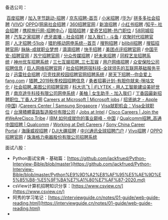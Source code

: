 
备选公司：

<p>&nbsp;<a href="https://link.zhihu.com/?target=https%3A//talent.baidu.com/external/baidu/index.html" target="_blank">百度招聘</a>&nbsp;/&nbsp;<a href="https://link.zhihu.com/?target=https%3A//job.bytedance.com/society" target="_blank">加入字节跳动-招聘</a>&nbsp;/&nbsp;<a href="https://link.zhihu.com/?target=http%3A//zhaopin.jd.com/home" target="_blank">京东招聘-首页</a>&nbsp;/&nbsp;<a href="https://link.zhihu.com/?target=http%3A//hr.xiaomi.com/" target="_blank">小米招聘</a>&nbsp;/<a href="https://link.zhihu.com/?target=http%3A//career.huawei.com/reccampportal/campus4_index.html%23campus4/content.html" target="_blank">华为</a>/&nbsp;<a href="https://link.zhihu.com/?target=https%3A//www.pinduoduo.com/social.html" target="_blank">拼多多社会招聘</a>&nbsp;/<a href="https://link.zhihu.com/?target=https%3A//hr.vivo.com/wt/vivo/web/index/CompvivoPageindex" target="_blank">VIVO</a>/&nbsp;<a href="https://link.zhihu.com/?target=https%3A//sc.hotjob.cn/wt/OPPO/web/index%3FbrandCode%3D1" target="_blank">OPPO</a>/<a href="https://link.zhihu.com/?target=https%3A//hr.163.com/" target="_blank">网易社会招聘</a>&nbsp;/&nbsp;<a href="https://link.zhihu.com/?target=http%3A//hr.360.cn/" target="_blank">360招聘官网</a>&nbsp;/&nbsp;<a href="https://link.zhihu.com/?target=https%3A//career.sina.com.cn/portal/home" target="_blank">新浪招聘</a>&nbsp;/&nbsp;<a href="https://link.zhihu.com/?target=https%3A//job.xiaohongshu.com/" target="_blank">小红书招聘</a>&nbsp;/<a href="https://link.zhihu.com/?target=https%3A//app.mokahr.com/apply/zhihu/3819" target="_blank">知乎- 社会招聘</a>&nbsp;/&nbsp;<a href="https://link.zhihu.com/?target=http%3A//job.ctrip.com/default.aspx" target="_blank">携程旅行网-招聘中心</a>&nbsp;/&nbsp;<a href="https://link.zhihu.com/?target=https%3A//www.immomo.com/jobs" target="_blank">陌陌招聘</a>&nbsp;/&nbsp;<a href="https://link.zhihu.com/?target=http%3A//zhaopin.iqiyi.com/" target="_blank">爱奇艺招聘-热门职位</a>&nbsp;/&nbsp;<a href="https://link.zhihu.com/?target=https%3A//career.58.com/home" target="_blank">58同城招聘</a>&nbsp;/&nbsp;<a href="https://link.zhihu.com/?target=https%3A//talent.autohome.com.cn/" target="_blank">汽车之家招聘</a>&nbsp;/&nbsp;<a href="https://link.zhihu.com/?target=http%3A//hr.huya.com/" target="_blank">虎牙直播 - 社会招聘</a>&nbsp;/&nbsp;<a href="https://link.zhihu.com/?target=https%3A//www.douyu.com/cms/about/jobs.html" target="_blank">加入我们 - 斗鱼</a>&nbsp;/&nbsp;<a href="https://link.zhihu.com/?target=http%3A//hr.yy.com/" target="_blank">欢聚时代招聘官网</a>&nbsp;/&nbsp;<a href="https://link.zhihu.com/?target=https%3A//www.51job.com/bo/jobs/new_joinus.php" target="_blank">人才招聘-51job</a>&nbsp;/&nbsp;<a href="https://link.zhihu.com/?target=http%3A//hr.cmcm.com/" target="_blank">猎豹移动网申系统--首页</a>&nbsp;/&nbsp;<a href="https://link.zhihu.com/?target=http%3A//job.sogou.com/" target="_blank">搜狗招聘</a>&nbsp;/&nbsp;<a href="https://link.zhihu.com/?target=https%3A//www.bilibili.com/blackboard/join.html" target="_blank">bilibili招聘</a>&nbsp;/&nbsp;<a href="https://link.zhihu.com/?target=https%3A//hr.sohu.com/wt/sohu/web/index" target="_blank">搜狐招聘官网</a>/&nbsp;<a href="https://link.zhihu.com/?target=https%3A//maimai.cn/joinus" target="_blank">脉脉-成就职业梦想</a>&nbsp;/&nbsp;<a href="https://link.zhihu.com/?target=http%3A//talent.didiglobal.com/" target="_blank">滴滴招聘</a>&nbsp;/&nbsp;<a href="https://link.zhihu.com/?target=https%3A//zhaopin.kuaishou.cn/recruit/e/%23/official/index/" target="_blank">快手招聘</a>&nbsp;/&nbsp;<a href="https://link.zhihu.com/?target=https%3A//zhaopin.meituan.com/" target="_blank">美团点评招聘官网</a>&nbsp;/&nbsp;<a href="https://link.zhihu.com/?target=http%3A//talent.pingan.com/recruit/social.html" target="_blank">中国平安-招聘官网</a>&nbsp;/&nbsp;<a href="https://link.zhihu.com/?target=http%3A//careers.suning.cn/rps-web/" target="_blank">苏宁招聘官网</a>&nbsp;/&nbsp;<a href="https://link.zhihu.com/?target=https%3A//www.focusmedia.cn/join/" target="_blank">分众传媒招聘</a>&nbsp;/&nbsp;<a href="https://link.zhihu.com/?target=http%3A//job.100tal.com/" target="_blank">好未来招聘</a>&nbsp;/&nbsp;<a href="https://link.zhihu.com/?target=http%3A//job.ly.com/" target="_blank">同程艺龙招聘系统</a>&nbsp;/&nbsp;<a href="https://link.zhihu.com/?target=http%3A//hr.ucarinc.com/" target="_blank">神州优车招聘系统</a>&nbsp;/&nbsp;<a href="https://link.zhihu.com/?target=http%3A//zhaopin.37.com/index.php" target="_blank">三七互娱招聘_三七互娱</a>&nbsp;/&nbsp;<a href="https://link.zhihu.com/?target=http%3A//career.yonyou.com/" target="_blank">用户网络招聘</a>&nbsp;/&nbsp;<a href="https://link.zhihu.com/?target=https%3A//www.zhongan.com/open/about/job" target="_blank">众安保险公司招聘信息</a>&nbsp;/&nbsp;<a href="https://link.zhihu.com/?target=http%3A//hr.ztgame.com/" target="_blank">巨人网络招聘官网</a>&nbsp;/&nbsp;<a href="https://link.zhihu.com/?target=https%3A//www.wangsu.com/about/social.html" target="_blank">社会招聘网宿科技-全球领先的互联网基础服务平台</a>&nbsp;/&nbsp;<a href="https://link.zhihu.com/?target=http%3A//hr.xunlei.com/" target="_blank">迅雷社会招聘</a>&nbsp;/<a href="https://link.zhihu.com/?target=http%3A//campus.ke.com/" target="_blank">贝壳找房校园招聘官网招聘系统</a>&nbsp;/&nbsp;<a href="https://link.zhihu.com/?target=http%3A//job.fang.com/index.html" target="_blank">房天下招聘--你会爱上fang.com</a>&nbsp;/&nbsp;<a href="https://link.zhihu.com/?target=https%3A//event.liepin.com/t/1520576489280/index.html" target="_blank">猎聘_2019秋季校园招聘信息</a>&nbsp;/&nbsp;<a href="https://link.zhihu.com/?target=http%3A//www.migu.cn/about/join.html" target="_blank">勇者招募计划-有胆你就来-咪咕文化</a>&nbsp;/&nbsp;<a href="https://link.zhihu.com/?target=http%3A//hr.meitu.com/" target="_blank">社会招聘_美图公司招聘官网</a>&nbsp;/&nbsp;<a href="https://link.zhihu.com/?target=https%3A//www.iflytek.com/" target="_blank">科大讯飞 | iFLYTEK - 用人工智能建设美好世界</a>&nbsp;/&nbsp;<a href="https://link.zhihu.com/?target=http%3A//tuniu.zhiye.com/" target="_blank">南京途牛科技有限公司网申系统</a>&nbsp;/&nbsp;<a href="https://link.zhihu.com/?target=https%3A//www.meiyou.com/joinus/" target="_blank">美柚 | 女生助手 - 加入我们</a>&nbsp;/&nbsp;<a href="https://link.zhihu.com/?target=https%3A//www.jobmd.cn/company/94125.htm" target="_blank">丁香园最新招聘职位_丁香人才网</a>&nbsp;<a href="https://link.zhihu.com/?target=https%3A//careers.microsoft.com/us/en" target="_blank">Careers at Microsoft | Microsoft jobs</a>&nbsp;/&nbsp;<a href="https://link.zhihu.com/?target=https%3A//www.apple.com/jobs/cn/" target="_blank">招贤纳才 - Apple (中国)</a>&nbsp;/<a href="https://link.zhihu.com/?target=https%3A//www.samsung.com/cn/aboutsamsung/careers/careers-center/" target="_blank">Careers Center | Samsung Singapore</a>&nbsp;/&nbsp;<a href="https://link.zhihu.com/?target=https%3A//www.visa.com.cn/careers.html" target="_blank">Visa就职机会：Visa全球职位</a>&nbsp;/&nbsp;<a href="https://link.zhihu.com/?target=https%3A//www.tsmc.com/chinese/careers/index.htm" target="_blank">台灣積體電路製造股份有限公司</a>&nbsp;/&nbsp;<a href="https://link.zhihu.com/?target=https%3A//www.intel.com/content/www/us/en/jobs/jobs-at-intel.html" target="_blank">Jobs at Intel</a>&nbsp;/&nbsp;<a href="https://link.zhihu.com/?target=https%3A//www.cisco.com/c/en/us/about/careers.html" target="_blank">Cisco Careers | Join the #WeAreCisco Tribe</a>&nbsp;/&nbsp;<a href="https://link.zhihu.com/?target=https%3A//www.ibm.com/cn-zh/employment/%3Flnk%3Dmca_cnzh" target="_blank">IBM 如何成就你的事业巅峰 - 中国</a>&nbsp;/&nbsp;<a href="https://link.zhihu.com/?target=https%3A//www.qualcomm.cn/company/careers" target="_blank">Qualcomm招聘_高通中国招聘 | Qualcomm</a>&nbsp;/&nbsp;<a href="https://link.zhihu.com/?target=https%3A//jobs.dell.com/" target="_blank">Working at Dell Careers</a>&nbsp;/&nbsp;<a href="https://link.zhihu.com/?target=https%3A//www.sony.com.cn/careers/index.html" target="_blank">Sony China Career Portal</a>&nbsp;/&nbsp;<a href="https://link.zhihu.com/?target=http%3A//hr.hikvision.com/" target="_blank">海康威视招聘</a>&nbsp;/&nbsp;<a href="https://link.zhihu.com/?target=https%3A//we.dji.com/zh-CN/%3Fsite%3Dbrandsite%26from%3Dfooter" target="_blank">DJI大疆招聘</a>&nbsp;/&nbsp;<a href="https://link.zhihu.com/?target=http%3A//job.zte.com.cn/" target="_blank">中兴通讯全球招聘门户</a>&nbsp;/&nbsp;<a href="https://link.zhihu.com/?target=https%3A//hr.vivo.com/wt/vivo/web/index/CompvivoPageindex" target="_blank">Vivo招聘</a>&nbsp;/&nbsp;<a href="https://link.zhihu.com/?target=https%3A//sc.hotjob.cn/wt/OPPO/web/index%3FbrandCode%3D1" target="_blank">OPPO招聘官网</a>&nbsp;/&nbsp;<a href="https://link.zhihu.com/?target=https%3A//gree.zhiye.com/home" target="_blank">珠海格力电器股份有限公司招聘系统</a></p>



面试八股：
- Python面试宝典 - 基础篇：[https://github.com/jackfrued/Python-Interview-Bible/blob/master](https://github.com/jackfrued/Python-Interview-Bible/blob/master/Python%E9%9D%A2%E8%AF%95%E5%AE%9D%E5%85%B8-%E5%9F%BA%E7%A1%80%E7%AF%87-2020.md)
- csView计算机招聘知识分享：[https://www.csview.cn/](https://www.csview.cn/)
- 阿秀的学习笔记：[https://interviewguide.cn/notes/01-guide/web-guide-reading.html](https://interviewguide.cn/notes/01-guide/web-guide-reading.html)
- 